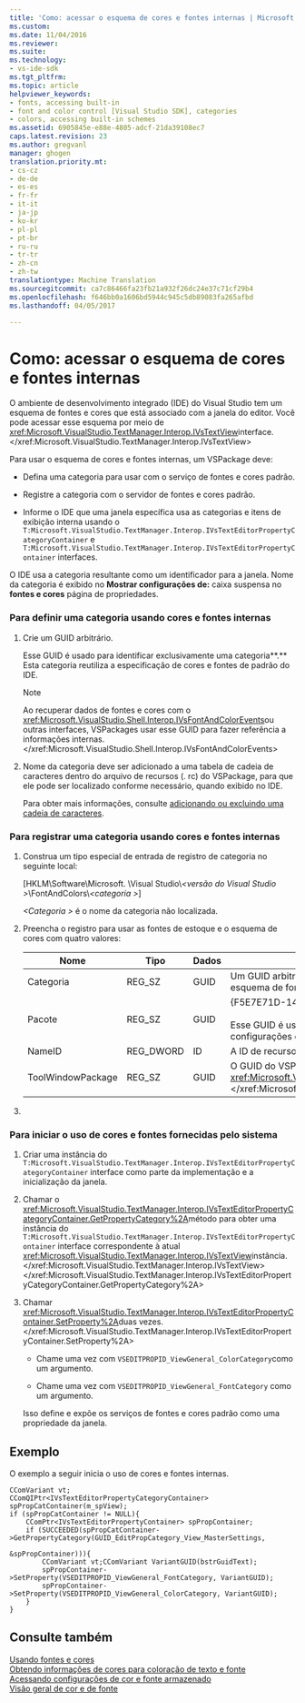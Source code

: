 ```yaml
---
title: 'Como: acessar o esquema de cores e fontes internas | Microsoft Docs'
ms.custom: 
ms.date: 11/04/2016
ms.reviewer: 
ms.suite: 
ms.technology:
- vs-ide-sdk
ms.tgt_pltfrm: 
ms.topic: article
helpviewer_keywords:
- fonts, accessing built-in
- font and color control [Visual Studio SDK], categories
- colors, accessing built-in schemes
ms.assetid: 6905845e-e88e-4805-adcf-21da39108ec7
caps.latest.revision: 23
ms.author: gregvanl
manager: ghogen
translation.priority.mt:
- cs-cz
- de-de
- es-es
- fr-fr
- it-it
- ja-jp
- ko-kr
- pl-pl
- pt-br
- ru-ru
- tr-tr
- zh-cn
- zh-tw
translationtype: Machine Translation
ms.sourcegitcommit: ca7c86466fa23fb21a932f26dc24e37c71cf29b4
ms.openlocfilehash: f646bb0a1606bd5944c945c5db89083fa265afbd
ms.lasthandoff: 04/05/2017

---
```

# <a name="how-to-access-the-built-in-fonts-and-color-scheme"></a>Como: acessar o esquema de cores e fontes internas
O ambiente de desenvolvimento integrado (IDE) do Visual Studio tem um esquema de fontes e cores que está associado com a janela do editor. Você pode acessar esse esquema por meio de <xref:Microsoft.VisualStudio.TextManager.Interop.IVsTextView>interface.</xref:Microsoft.VisualStudio.TextManager.Interop.IVsTextView>  
  
 Para usar o esquema de cores e fontes internas, um VSPackage deve:  
  
-   Defina uma categoria para usar com o serviço de fontes e cores padrão.  
  
-   Registre a categoria com o servidor de fontes e cores padrão.  
  
-   Informe o IDE que uma janela específica usa as categorias e itens de exibição interna usando o `T:Microsoft.VisualStudio.TextManager.Interop.IVsTextEditorPropertyCategoryContainer` e `T:Microsoft.VisualStudio.TextManager.Interop.IVsTextEditorPropertyContainer` interfaces.  
  
 O IDE usa a categoria resultante como um identificador para a janela. Nome da categoria é exibido no **Mostrar configurações de:** caixa suspensa no **fontes e cores** página de propriedades.  
  
### <a name="to-define-a-category-using-built-in-fonts-and-colors"></a>Para definir uma categoria usando cores e fontes internas  
  
1.  Crie um GUID arbitrário.  
  
     Esse GUID é usado para identificar exclusivamente uma categoria**.** Esta categoria reutiliza a especificação de cores e fontes de padrão do IDE.  
  
    > [!NOTE]
    >  Ao recuperar dados de fontes e cores com o <xref:Microsoft.VisualStudio.Shell.Interop.IVsFontAndColorEvents>ou outras interfaces, VSPackages usar esse GUID para fazer referência a informações internas.</xref:Microsoft.VisualStudio.Shell.Interop.IVsFontAndColorEvents>  
  
2.  Nome da categoria deve ser adicionado a uma tabela de cadeia de caracteres dentro do arquivo de recursos (. rc) do VSPackage, para que ele pode ser localizado conforme necessário, quando exibido no IDE.  
  
     Para obter mais informações, consulte [adicionando ou excluindo uma cadeia de caracteres](/cpp/windows/adding-or-deleting-a-string).  
  
### <a name="to-register-a-category-using-built-in-fonts-and-colors"></a>Para registrar uma categoria usando cores e fontes internas  
  
1.  Construa um tipo especial de entrada de registro de categoria no seguinte local:  
  
     [HKLM\Software\Microsoft. \Visual Studio\\*\<versão do Visual Studio >*\FontAndColors\\*\<categoria >*]  
  
     *\<Categoria >* é o nome da categoria não localizada.  
  
2.  Preencha o registro para usar as fontes de estoque e o esquema de cores com quatro valores:  
  
    |Nome|Tipo|Dados|Descrição|  
    |----------|----------|----------|-----------------|  
    |Categoria|REG_SZ|GUID|Um GUID arbitrária que identifica uma categoria que contém o esquema de fonte e cor estoque.|  
    |Pacote|REG_SZ|GUID|{F5E7E71D-1401-11D1-883B-0000F87579D2}<br /><br /> Esse GUID é usada por todos os VSPackages que usam as configurações de fonte e cor padrão.|  
    |NameID|REG_DWORD|ID|A ID de recurso de um nome de categoria localizável o VSPackage.|  
    |ToolWindowPackage|REG_SZ|GUID|O GUID do VSPackage que implementa o <xref:Microsoft.VisualStudio.TextManager.Interop.IVsTextView>interface.</xref:Microsoft.VisualStudio.TextManager.Interop.IVsTextView>|  
  
3.  
  
### <a name="to-initiate-the-use-of-system-provided-fonts-and-colors"></a>Para iniciar o uso de cores e fontes fornecidas pelo sistema  
  
1.  Criar uma instância do `T:Microsoft.VisualStudio.TextManager.Interop.IVsTextEditorPropertyCategoryContainer` interface como parte da implementação e a inicialização da janela.  
  
2.  Chamar o <xref:Microsoft.VisualStudio.TextManager.Interop.IVsTextEditorPropertyCategoryContainer.GetPropertyCategory%2A>método para obter uma instância do `T:Microsoft.VisualStudio.TextManager.Interop.IVsTextEditorPropertyContainer` interface correspondente à atual <xref:Microsoft.VisualStudio.TextManager.Interop.IVsTextView>instância.</xref:Microsoft.VisualStudio.TextManager.Interop.IVsTextView> </xref:Microsoft.VisualStudio.TextManager.Interop.IVsTextEditorPropertyCategoryContainer.GetPropertyCategory%2A>  
  
3.  Chamar <xref:Microsoft.VisualStudio.TextManager.Interop.IVsTextEditorPropertyContainer.SetProperty%2A>duas vezes.</xref:Microsoft.VisualStudio.TextManager.Interop.IVsTextEditorPropertyContainer.SetProperty%2A>  
  
    -   Chame uma vez com `VSEDITPROPID_ViewGeneral_ColorCategory`como um argumento.  
  
    -   Chame uma vez com `VSEDITPROPID_ViewGeneral_FontCategory` como um argumento.  
  
     Isso define e expõe os serviços de fontes e cores padrão como uma propriedade da janela.  
  
## <a name="example"></a>Exemplo  
 O exemplo a seguir inicia o uso de cores e fontes internas.  
  
```  
CComVariant vt;  
CComQIPtr<IVsTextEditorPropertyCategoryContainer> spPropCatContainer(m_spView);  
if (spPropCatContainer != NULL){  
    CComPtr<IVsTextEditorPropertyContainer> spPropContainer;  
    if (SUCCEEDED(spPropCatContainer->GetPropertyCategory(GUID_EditPropCategory_View_MasterSettings,   
                                                          &spPropContainer))){  
        CComVariant vt;CComVariant VariantGUID(bstrGuidText);  
        spPropContainer->SetProperty(VSEDITPROPID_ViewGeneral_FontCategory, VariantGUID);  
        spPropContainer->SetProperty(VSEDITPROPID_ViewGeneral_ColorCategory, VariantGUID);  
    }  
}  
```  
  
## <a name="see-also"></a>Consulte também  
 [Usando fontes e cores](../extensibility/using-fonts-and-colors.md)   
 [Obtendo informações de cores para coloração de texto e fonte](../extensibility/getting-font-and-color-information-for-text-colorization.md)   
 [Acessando configurações de cor e fonte armazenado](../extensibility/accessing-stored-font-and-color-settings.md)   
 [Visão geral de cor e de fonte](../extensibility/font-and-color-overview.md)
